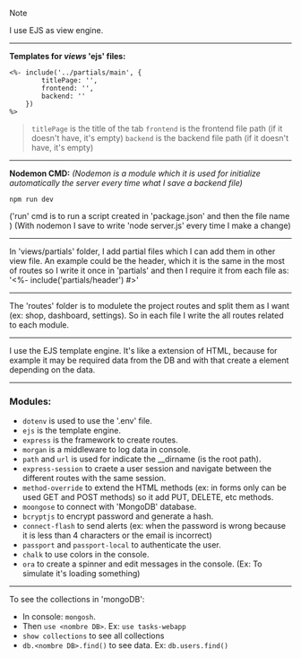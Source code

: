 > [!NOTE]
> I use EJS as view engine.

------------------------------------------

**Templates for _views_ 'ejs' files:**
```
<%- include('../partials/main', {
        titlePage: '', 
        frontend: '', 
        backend: ''
    })
%>
```

> `titlePage` is the title of the tab
> `frontend` is the frontend file path (if it doesn't have, it's empty)
> `backend` is the backend file path (if it doesn't have, it's empty)

------------------------------------------

**Nodemon CMD:** _(Nodemon is a module which it is used for initialize automatically the server every time what I save a backend file)_

`npm run dev`

('run' cmd is to run a script created in 'package.json' and then the file name )
(With nodemon I save to write 'node server.js' every time I make a change)

-----------------------------------------

In 'views/partials' folder, I add partial files which I can add them in other view file.
An example could be the header, which it is the same in the most of routes so I write it once in 'partials' and then I require it from each file as:
'<%- include('partials/header') #>'

-----------------------------------------

The 'routes' folder is to modulete the project routes and split them as I want (ex: shop, dashboard, settings).
So in each file I write the all routes related to each module.

----------------------------------------

I use the EJS template engine.
It's like a extension of HTML, because for example it may be required data from the DB and with that create a element depending on the data.

----------------------------------------

### **Modules:**
- `dotenv` is used to use the '.env' file.
- `ejs` is the template engine.
- `express` is the framework to create routes.
- `morgan` is a middleware to log data in console.
- `path` and `url` is used for indicate the __dirname (is the root path).
- `express-session` to craete a user session and navigate between the different routes with the same session.
- `method-override` to extend the HTML methods (ex: in forms only can be used GET and POST methods) so it add PUT, DELETE, etc methods.
- `moongose` to connect with 'MongoDB' database.
- `bcryptjs` to encrypt password and generate a hash.
- `connect-flash` to send alerts (ex: when the password is wrong because it is less than 4 characters or the email is incorrect)
- `passport` and `passport-local` to authenticate the user.
- `chalk` to use colors in the console.
- `ora` to create a spinner and edit messages in the console. (Ex: To simulate it's loading something)


---------------------------------------

To see the collections in 'mongoDB':
- In console: `mongosh`.
- Then `use <nombre DB>`. Ex: `use tasks-webapp`
- `show collections` to see all collections
- `db.<nombre DB>.find()` to see data. Ex: `db.users.find()`